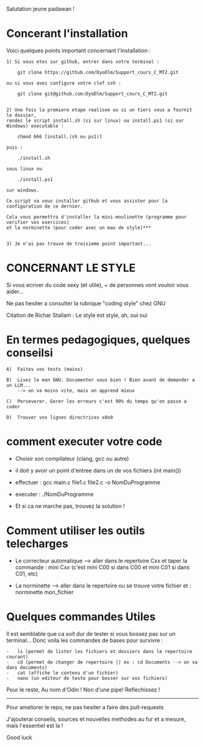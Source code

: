 Salutation jeune padawan !


#   Concerant l'installation    #

Voici quelques points important concernant l'installation :
    
    1) Si vous etes sur github, entrer dans votre terminal :

        git clone https://github.com/DyoDlm/Support_cours_C_MT2.git

    ou si vous avez configure votre clef ssh :
 
        git clone git@github.com:DyoDlm/Support_cours_C_MT2.git
    

    2) Une fois la premiere etape realisee ou si un tiers vous a fournit le dossier,
    rendez le script install.sh (si sur linux) ou install.ps1 (si sur Windows) executable :
        
        chmod 666 [install.(sh ou ps1)]

    puis :
        
        ./install.sh

    sous linux ou 

        ./install.ps1

    sur windows.

    Ce script va vous installer github et vous assister pour la configuration de ce dernier.

    Cela vous permettra d'installer la mini-moulinette (programme pour verifier vos exercices)
    et la norminette (pour coder avec un max de style)***

    
    3) Je n'ai pas trouve de troisieme point important...



#   CONCERNANT LE STYLE  #

Si vous ecriver du code sexy (et utile), + de personnes vont vouloir vous aider...

Ne pas hesiter a consulter la rubrique "coding style" chez GNU

Citation de Richar Stallam :
   Le style est style, ah, oui oui



#   En termes pedagogiques, quelques conseilsi  #

    A)  Faites vos tests (mains)

    B)  Lisez le man GNU. Documenter vous bien ! Bien avant de demander a un LLM...
        --> on va moins vite, mais on apprend mieux

    C)  Perseverer. Gerer les erreurs c'est 90% du temps qu'on passe a coder

    D)  Trouver vos lignes directrices x0x0



#   comment executer votre code     #

-   Choisir son compilateur (clang, gcc ou autre)

-   il doit y avoir un point d'entree dans un de vos fichiers (int  main())

-   effectuer : gcc main.c file1.c file2.c -o NomDuProgramme

-   executer : ./NomDuProgramme

-   Et si ca ne marche pas, trouvez la solution !



#   Comment utiliser les outils telecharges     #

-   Le correcteur automatique --> aller dans le repertoire Cxx et taper la commande :
        mini Cxx    (c'est mini C00 si dans C00 et mini C01 si dans C01, etc)

-   La norminette --> aller dans le repertoire ou se trouve votre fichier et :
        norminette mon_fichier


#   Quelques commandes Utiles
Il est semblable que ca soit dur de tester si vous bossez pas sur un terminal...
Donc voila les commandes de bases pour survivre :

    -   ls (permet de lister les fichiers et dossiers dans le repertoire courant)
    -   cd (permet de changer de repertoire || ex : cd Documents --> on va dans documents)
    -   cat (affiche le contenu d'un fichier)
    -   nano (un editeur de texte pour bosser sur vos fichiers)


Pour le reste, Au nom d'Odin ! Non d'une pipe! Reflechissez !


--------------------------------------------------------------------------

Pour ameliorer le repo, ne pas hesiter a faire des pull-requests

J'ajouterai conseils, sources et nouvelles methodes au fur et a mesure, mais l'essentiel est la !


Good luck

